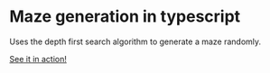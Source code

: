 # Maze generation in typescript

Uses the depth first search algorithm to generate a maze randomly.

[See it in action!](https://www.conornewton.uk/posts/2017-12-26-maze-generation.html)
